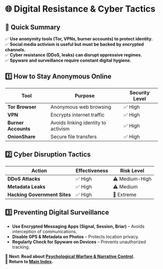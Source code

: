 
# 🌐 Digital Resistance & Cyber Tactics  

## 📜 Quick Summary  
✅ **Use anonymity tools (Tor, VPNs, burner accounts) to protect identity.**  
✅ **Social media activism is useful but must be backed by encrypted channels.**  
✅ **Cyber resistance (DDoS, leaks) can disrupt oppressive regimes.**  
✅ **Spyware and surveillance require constant digital hygiene.**  

## 1️⃣ How to Stay Anonymous Online  
| Tool | Purpose | Security Level |
|------|---------|---------------|
| **Tor Browser** | Anonymous web browsing | ✅ High |
| **VPN** | Encrypts internet traffic | ✅ High |
| **Burner Accounts** | Avoids linking identity to activism | ✅ High |
| **OnionShare** | Secure file transfers | ✅ High |

## 2️⃣ Cyber Disruption Tactics  
| Action | Effectiveness | Risk Level |
|--------|-------------|------------|
| **DDoS Attacks** | ✅ High | ⚠️ Medium-High |
| **Metadata Leaks** | ✅ High | ⚠️ Medium |
| **Hacking Government Sites** | ✅ High | 🚨 Extreme |

## 3️⃣ Preventing Digital Surveillance  
- **Use Encrypted Messaging Apps (Signal, Session, Briar)** – Avoids interception of communications.  
- **Disable GPS & Metadata on Photos** – Protects location privacy.  
- **Regularly Check for Spyware on Devices** – Prevents unauthorized tracking.  

📌 **Next: Read about [Psychological Warfare & Narrative Control](psyops.md).**  
📌 **Return to [Main Index](index.md).**  
